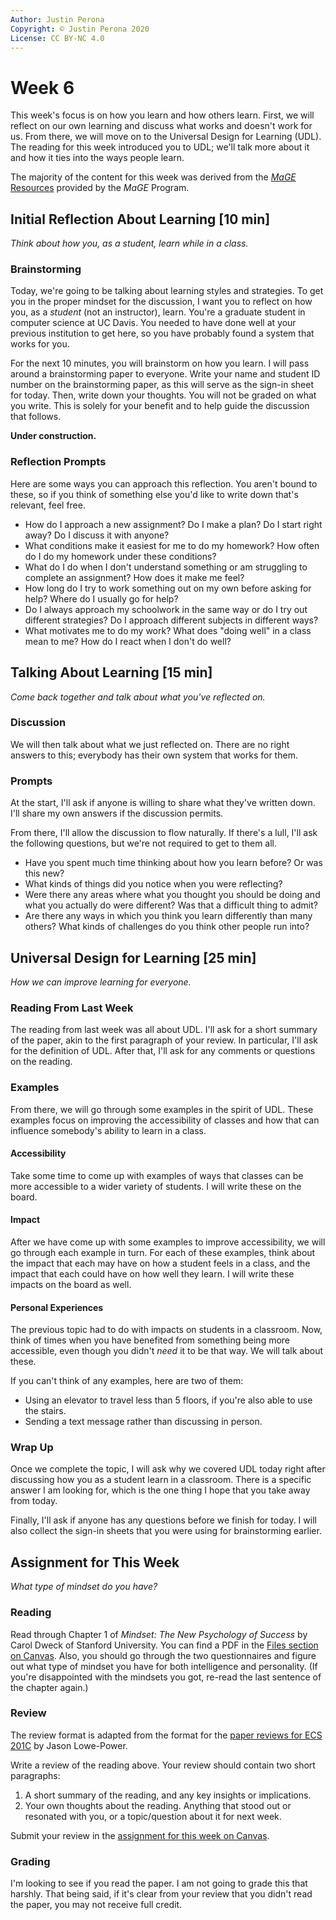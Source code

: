 ```yaml
---
Author: Justin Perona
Copyright: © Justin Perona 2020
License: CC BY-NC 4.0
---
```


# Week 6

This week's focus is on how you learn and how others learn.
First, we will reflect on our own learning and discuss what works and doesn't work for us.
From there, we will move on to the Universal Design for Learning (UDL).
The reading for this week introduced you to UDL; we'll talk more about it and how it ties into the ways people learn.

The majority of the content for this week was derived from the [*MaGE* Resources](https://sites.google.com/mtholyoke.edu/mage-training-curriculum/home) provided by the *MaGE* Program.

## Initial Reflection About Learning [10 min]

*Think about how you, as a student, learn while in a class.*

### Brainstorming

Today, we're going to be talking about learning styles and strategies.
To get you in the proper mindset for the discussion, I want you to reflect on how you, as a *student* (not an instructor), learn.
You're a graduate student in computer science at UC Davis.
You needed to have done well at your previous institution to get here, so you have probably found a system that works for you.

For the next 10 minutes, you will brainstorm on how you learn.
I will pass around a brainstorming paper to everyone.
Write your name and student ID number on the brainstorming paper, as this will serve as the sign-in sheet for today.
Then, write down your thoughts.
You will not be graded on what you write.
This is solely for your benefit and to help guide the discussion that follows.

**Under construction.**

### Reflection Prompts

Here are some ways you can approach this reflection.
You aren't bound to these, so if you think of something else you'd like to write down that's relevant, feel free.

* How do I approach a new assignment? Do I make a plan? Do I start right away? Do I discuss it with anyone?
* What conditions make it easiest for me to do my homework? How often do I do my homework under these conditions?
* What do I do when I don't understand something or am struggling to complete an assignment? How does it make me feel?
* How long do I try to work something out on my own before asking for help? Where do I usually go for help?
* Do I always approach my schoolwork in the same way or do I try out different strategies? Do I approach different subjects in different ways?
* What motivates me to do my work? What does "doing well" in a class mean to me? How do I react when I don't do well?

## Talking About Learning [15 min]

*Come back together and talk about what you've reflected on.*

### Discussion

We will then talk about what we just reflected on.
There are no right answers to this; everybody has their own system that works for them.

### Prompts

At the start, I'll ask if anyone is willing to share what they've written down.
I'll share my own answers if the discussion permits.

From there, I'll allow the discussion to flow naturally.
If there's a lull, I'll ask the following questions, but we're not required to get to them all.

* Have you spent much time thinking about how you learn before? Or was this new?
* What kinds of things did you notice when you were reflecting?
* Were there any areas where what you thought you should be doing and what you actually do were different? Was that a difficult thing to admit?
* Are there any ways in which you think you learn differently than many others? What kinds of challenges do you think other people run into?

## Universal Design for Learning [25 min]

*How we can improve learning for everyone.*

### Reading From Last Week

The reading from last week was all about UDL.
I'll ask for a short summary of the paper, akin to the first paragraph of your review.
In particular, I'll ask for the definition of UDL.
After that, I'll ask for any comments or questions on the reading.

### Examples

From there, we will go through some examples in the spirit of UDL.
These examples focus on improving the accessibility of classes and how that can influence somebody's ability to learn in a class.

#### Accessibility

Take some time to come up with examples of ways that classes can be more accessible to a wider variety of students.
I will write these on the board.

#### Impact

After we have come up with some examples to improve accessibility, we will go through each example in turn.
For each of these examples, think about the impact that each may have on how a student feels in a class, and the impact that each could have on how well they learn.
I will write these impacts on the board as well.

#### Personal Experiences

The previous topic had to do with impacts on students in a classroom.
Now, think of times when you have benefited from something being more accessible, even though you didn't *need* it to be that way.
We will talk about these.

If you can't think of any examples, here are two of them:

* Using an elevator to travel less than 5 floors, if you're also able to use the stairs.
* Sending a text message rather than discussing in person.

### Wrap Up

Once we complete the topic, I will ask why we covered UDL today right after discussing how you as a student learn in a classroom.
There is a specific answer I am looking for, which is the one thing I hope that you take away from today.

Finally, I'll ask if anyone has any questions before we finish for today.
I will also collect the sign-in sheets that you were using for brainstorming earlier.

## Assignment for This Week

*What type of mindset do you have?*

### Reading

Read through Chapter 1 of *Mindset: The New Psychology of Success* by Carol Dweck of Stanford University.
You can find a PDF in the [Files section on Canvas](https://canvas.ucdavis.edu/files/6660990/download?download_frd=1).
Also, you should go through the two questionnaires and figure out what type of mindset you have for both intelligence and personality.
(If you're disappointed with the mindsets you got, re-read the last sentence of the chapter again.)

### Review

The review format is adapted from the format for the [paper reviews for ECS 201C](https://github.com/jlpteaching/ECS201C/blob/master/syllabus.md#paper-reviews) by Jason Lowe-Power.

Write a review of the reading above.
Your review should contain two short paragraphs:

1. A short summary of the reading, and any key insights or implications.
2. Your own thoughts about the reading. Anything that stood out or resonated with you, or a topic/question about it for next week.

Submit your review in the [assignment for this week on Canvas](https://canvas.ucdavis.edu/courses/369850/assignments/372350).

### Grading

I'm looking to see if you read the paper.
I am not going to grade this that harshly.
That being said, if it's clear from your review that you didn't read the paper, you may not receive full credit.

